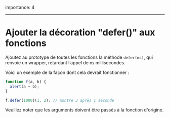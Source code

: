 importance: 4

---

# Ajouter la décoration "defer()" aux fonctions

Ajoutez au prototype de toutes les fonctions la méthode `defer(ms)`, qui renvoie un wrapper, retardant l’appel de `ms` millisecondes.

Voici un exemple de la façon dont cela devrait fonctionner :

```js
function f(a, b) {
  alert(a + b);
}

f.defer(1000)(1, 2); // montre 3 après 1 seconde
```

Veuillez noter que les arguments doivent être passés à la fonction d'origine.
